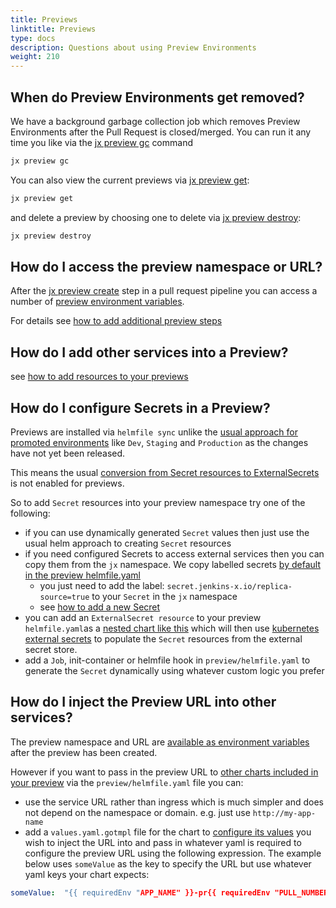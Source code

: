 ```yaml
---
title: Previews
linktitle: Previews
type: docs
description: Questions about using Preview Environments
weight: 210
---
```


## When do Preview Environments get removed?

We have a background garbage collection job which removes Preview Environments after the Pull Request is closed/merged. You can run it any time you like via the [jx preview gc](/v3/develop/reference/jx/preview/gc/) command

```sh
jx preview gc
```

You can also view the current previews via  [jx preview get](/v3/develop/reference/jx/preview/get/):

```sh
jx preview get
```


and delete a preview by choosing one to delete via [jx preview destroy](/v3/develop/reference/jx/preview/destroy/):

```sh
jx preview destroy
```

## How do I access the preview namespace or URL?
             
After the [jx preview create](/v3/develop/reference/jx/preview/create) step in a pull request pipeline you can access a number of [preview environment variables](/v3/develop/environments/preview/#environment-variables).

For details see [how to add additional preview steps](/v3/develop/environments/preview/#additional-preview-steps)


## How do I add other services into a Preview?

see [how to add resources to your previews](/v3/develop/environments/preview/#adding-more-resources)
                           

## How do I configure Secrets in a Preview?

Previews are installed via `helmfile sync` unlike the [usual approach for promoted environments](v3/develop/faq/general/#why-does-jenkins-x-use-helmfile-template) like `Dev`, `Staging` and `Production` as the changes have not yet been released.

This means the usual [conversion from Secret resources to ExternalSecrets](/v3/about/how-it-works/#secrets) is not enabled for previews.

So to add `Secret` resources into your preview namespace try one of the following:

* if you can use dynamically generated `Secret` values then just use the usual helm approach to creating `Secret` resources
* if you need configured Secrets to access external services then you can copy them from the `jx` namespace. We copy labelled secrets [by default in the preview helmfile.yaml](https://github.com/jenkins-x/jx3-pipeline-catalog/blob/master/packs/javascript/preview/helmfile.yaml#L23-L31)
    * you just need to add the label: `secret.jenkins-x.io/replica-source=true` to your `Secret` in the `jx` namespace
    * see [how to add a new Secret](/v3/admin/setup/secrets/#create-a-new-secret)  
* you can add an `ExternalSecret resource` to your preview `helmfile.yaml`as a [nested chart like this](https://jenkins-x.io/v3/develop/apps/#adding-resources) which will then use [kubernetes external secrets](https://github.com/external-secrets/kubernetes-external-secrets) to populate the `Secret` resources from the external secret store.
* add a `Job`, init-container or helmfile hook in `preview/helmfile.yaml` to generate the `Secret` dynamically using whatever custom logic you prefer 


## How do I inject the Preview URL into other services?

The preview namespace and URL are [available as environment variables](/v3/develop/environments/preview/#environment-variables) after the preview has been created.

However if you want to pass in the preview URL to [other charts included in your preview](/v3/develop/environments/preview/#adding-more-resources) via the `preview/helmfile.yaml` file you can:

* use the service URL rather than ingress which is much simpler and does not depend on the namespace or domain. e.g. just use `http://my-app-name`
* add a `values.yaml.gotmpl` file for the chart to [configure its values](/v3/develop/apps/#customising-charts) you wish to inject the URL into and pass in whatever yaml is required to configure the preview URL using the following expression. The example below uses `someValue` as the key to specify the URL but use whatever yaml keys your chart expects: 

```yaml 
someValue:  "{{ requiredEnv "APP_NAME" }}-pr{{ requiredEnv "PULL_NUMBER" }}.{{ .Values.jxRequirements.ingress.domain }}"
```
